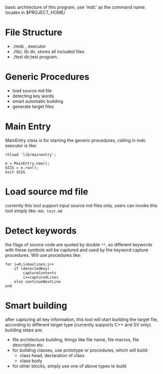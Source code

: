 basic architecture of this program, use 'mdc' as the command name. locates in $PROJECT_HOME/ 
# File Structure
- ./mdc , executor
- ./lib/, lib dir, stores all included files
- ./test dir,test program.
# Generic Procedures
- load source md file
- detecting key words
- smart automatic building
- generate target files

# Main Entry
MainEntry class is for starting the generic procedures, calling in mdc executor is like:
```
rhload 'lib/mainentry';

e = MainEntry.new();
$SIG = e.run();
exit $SIG
```

# Load source md file
currently this tool support input source md files only, users can invoke this tool simply like: `mdc test.md`
# Detect keywords
the flags of source code are quoted by double `**`, so different keywords with these symbols will be captured and used by the keyword capture procedures. Will use procedures like:
```
for i=0;i<maxlines;i++
	if (detectedKey)
		captureContents
		i+=capturedLines
	else continueNextLine
end
```
# Smart building
after capturing all key information, this tool will start building the target file, according to different target type (currently supports C++ and SV only).
building steps are:
- file architecture building, things like file name, file macros, file description etc.
- for building classes, use prototype or procedures, which will build:
	- class head, declaration of class
	- class body
- for other blocks, simply use one of above types to build


